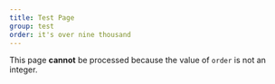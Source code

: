 ```yaml
---
title: Test Page
group: test
order: it's over nine thousand
---
```


This page **cannot** be processed
because the value of `order` is not an integer.
